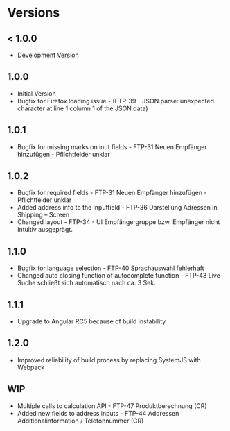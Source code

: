 # Versions

## < 1.0.0
- Development Version

## 1.0.0
- Initial Version
- Bugfix for Firefox loading issue - (FTP-39 - JSON.parse: unexpected character at line 1 column 1 of the JSON data)

## 1.0.1
- Bugfix for missing marks on inut fields - FTP-31 Neuen Empfänger hinzufügen - Pflichtfelder unklar

## 1.0.2
- Bugfix for required fields - FTP-31 Neuen Empfänger hinzufügen - Pflichtfelder unklar
- Added address info to the inputfield - FTP-36 Darstellung Adressen in Shipping – Screen
- Changed layout - FTP-34 - UI Empfängergruppe bzw. Empfänger nicht intuitiv ausgeprägt.

## 1.1.0
- Bugfix for language selection - FTP-40 Sprachauswahl fehlerhaft
- Changed auto closing function of autocomplete function - FTP-43 Live-Suche schließt sich automatisch nach ca. 3 Sek.

## 1.1.1
- Upgrade to Angular RC5 because of build instability

## 1.2.0
- Improved reliability of build process by replacing SystemJS with Webpack

## WIP
- Multiple calls to calculation API - FTP-47 Produktberechnung (CR)
- Added new fields to address inputs - FTP-44 Addressen Additionalinformation / Telefonnummer (CR)
